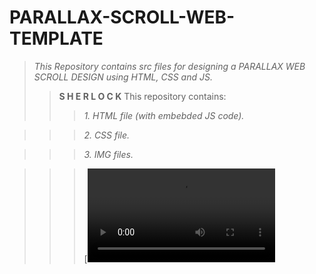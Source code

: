# **PARALLAX-SCROLL-WEB-TEMPLATE**
>_This Repository contains src files for designing a PARALLAX WEB SCROLL DESIGN using HTML, CSS and JS._
>> **S H E R L O C K**
>>This repository contains:
>>>_1. HTML file (with embebded JS code)._

>>>_2. CSS file._

>>>_3. IMG files._

>>>[![Watch the video](https://user-images.githubusercontent.com/97678993/187381243-bae6b568-dd2a-458c-b8ef-93454aa5eb89.mp4)


